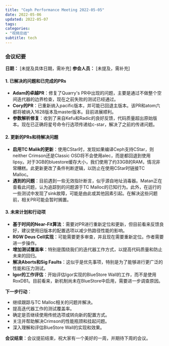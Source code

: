 ```yaml
---
title: "Ceph Performance Meeting 2022-05-05"
date: 2022-05-06
updated: 2022-05-07
tags:
categories:
- "视频总结"
subtitle: tech
---
```



### 会议纪要

**日期：** [未提及具体日期，需补充]
**参会人员：** [未提及，需补充]

#### 1. 已解决的问题和已完成的PRs
- **Adam的卓越PR**：修复了Quarry's PR中出现的问题，主要是通过不做整个空间迭代器的边界检查，现在之前失败的测试已经通过。
- **Cory的PR**：已重新纳入pacific版本，并可能已回退主版本。该PR和atom六都将被纳入1628版本及master版本。目前进展顺利。
- **参数解析修复**：收到了来自Kefu和Radic的良好反馈，代码质量超出原始版本。现在已正确将星号命令行选项传递给c-star，解决了之前的传递问题。

#### 2. 更新的PRs和待解决问题
- **启用TC Malik的更新**：使用CStar时，发现如果编译Ceph支持CStar，则neither Crimson还是Classic OSD将不会使用alec，而是都回退到使用lipsy。对于3GB的bluestore缓存大小，我们使用了约33GB的RAM，情况非常糟糕。此更新更改了条件判断逻辑，以防止在使用CStar时链接TC Malloc。
- **遇到的问题**：目前遇到一些无效指针断言，似乎源自地址消毒器。Matan正在查看此问题，认为追踪到的问题源于TC Malloc的已知行为。此外，在运行的一些测试中发现了sink故障，可能是由此或其他因素引起。在解决这些问题前，相关PR可能会暂时搁置。

#### 3. 未来计划和行动项
- **基于时间的Near-Fit算法**：需要对PR进行重新定位和更新，但目前看来反馈良好，建议使用旧版本的配置选项以减少热路径性能的影响。
- **RGW Deus Cell实现**：可能需要更多审查，并且现在需要重新定位。作者需要进一步操作。
- **增加测试覆盖率**：特别是围绕我们的迭代器工作方式，以提高代码质量和防止未来的回归。
- **解决Aborts和Sig Faults**：这似乎是优先事项，特别是为了能够进行更广泛的性能和压力测试。
- **Igor的工作评估**：开始评估Igor实现的BlueStore Wall的工作，而不是使用RoxDB1。目前看来，新机制尚未在BlueStore中启用，需要进一步调查原因。

**下一步行动**：
- 继续跟踪与TC Malloc相关的问题并解决。
- 提高迭代器工作的测试覆盖率。
- 确定是否继续使用传统选项或转向新的配置方式。
- 关注并帮助解决Crimson的性能瓶颈和挂起问题。
- 深入理解和评估BlueStore Wall的实现和效果。

**会议结束**：会议提前结束，祝大家有一个美好的一周，并期待下周的会议。